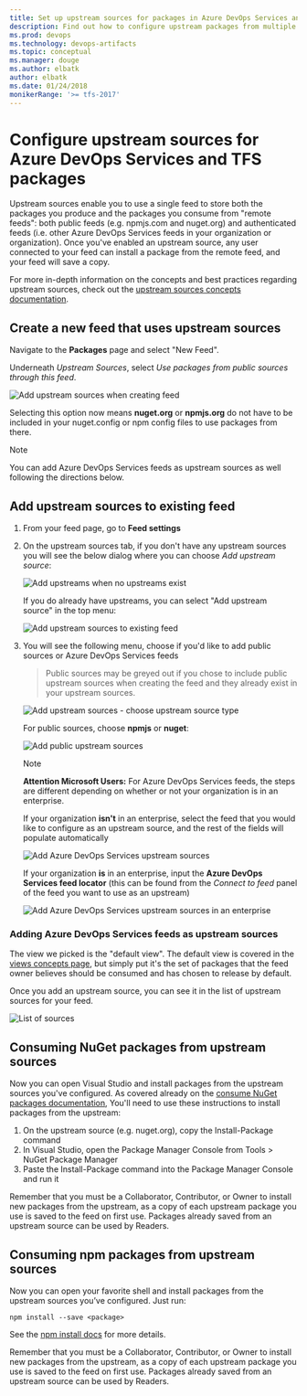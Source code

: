 ```yaml
---
title: Set up upstream sources for packages in Azure DevOps Services and TFS
description: Find out how to configure upstream packages from multiple sources in Azure DevOps Services and TFS
ms.prod: devops
ms.technology: devops-artifacts
ms.topic: conceptual
ms.manager: douge
ms.author: elbatk
author: elbatk
ms.date: 01/24/2018
monikerRange: '>= tfs-2017'
---
```


# Configure upstream sources for Azure DevOps Services and TFS packages

Upstream sources enable you to use a single feed to store both the packages you produce and the packages you consume from "remote feeds": both public feeds (e.g. npmjs.com and nuget.org) and authenticated feeds (i.e. other Azure DevOps Services feeds in your organization or organization). Once you've enabled an upstream source, any user connected to your feed can install a package from the remote feed, and your feed will save a copy.

For more in-depth information on the concepts and best practices regarding upstream sources, check out the [upstream sources concepts documentation](../concepts/upstream-sources.md).

## Create a new feed that uses upstream sources

Navigate to the **Packages** page and select "New Feed".

Underneath _Upstream Sources_, select _Use packages from public sources through this feed_.

![Add upstream sources when creating feed](_img/us-create-feed.png)

Selecting this option now means **nuget.org** or **npmjs.org** do not have to be included in your nuget.config or npm config files to use packages from there.

> [!NOTE]
> You can add Azure DevOps Services feeds as upstream sources as well following the directions below.

## Add upstream sources to existing feed

1. From your feed page, go to **Feed settings**
2. On the upstream sources tab, if you don't have any upstream sources you will see the below dialog where you can choose _Add upstream source_:

    ![Add upstreams when no upstreams exist](_img/us-no-upstreams.png)

    If you do already have upstreams, you can select "Add upstream source" in the top menu:

    ![Add upstream sources to existing feed](_img/us-upstreams-exist.png)

3. You will see the following menu, choose if you'd like to add public sources or Azure DevOps Services feeds 

    > Public sources may be greyed out if you chose to include public upstream sources when creating the feed and they already exist in your upstream sources.

    ![Add upstream sources - choose upstream source type](_img/us-add-new-upstream.png)

    For public sources, choose **npmjs** or **nuget**:

    ![Add public upstream sources](_img/us-add-public-source.png)

    > [!NOTE] 
    > **Attention Microsoft Users:** For Azure DevOps Services feeds, the steps are different depending on whether or not your organization is in an enterprise.
    
    If your organization **isn't** in an enterprise, select the feed that you would like to configure as an upstream source, and the rest of the fields will populate automatically

    ![Add Azure DevOps Services upstream sources](_img/us-add-vsts-source.png)

    If your organization **is** in an enterprise, input the **Azure DevOps Services feed locator** (this can be found from the _Connect to feed_ panel of the feed you want to use as an upstream)

    ![Add Azure DevOps Services upstream sources in an enterprise](_img/us-add-upstream-organization.png)

### Adding Azure DevOps Services feeds as upstream sources

The view we picked is the "default view". The default view is covered in the [views concepts page](../concepts/views.md), but simply put it's the set of packages that the feed owner believes should be consumed and has chosen to release by default.

Once you add an upstream source, you can see it in the list of upstream sources for your feed.

![List of sources](_img/us-with-sources.png)

## Consuming NuGet packages from upstream sources

Now you can open Visual Studio and install packages from the upstream sources you've configured. As covered already on the [consume NuGet packages documentation](../nuget/consume.md), You'll need to use these instructions to install packages from the upstream:

1.	On the upstream source (e.g. nuget.org), copy the Install-Package command
2.	In Visual Studio, open the Package Manager Console from Tools > NuGet Package Manager
3.	Paste the Install-Package command into the Package Manager Console and run it

Remember that you must be a Collaborator, Contributor, or Owner to install new packages from the upstream, as a copy of each upstream package you use is saved to the feed on first use. Packages already saved from an upstream source can be used by Readers.

## Consuming npm packages from upstream sources

Now you can open your favorite shell and install packages from the upstream sources you’ve configured. Just run:

```
npm install --save <package>
```

See the [npm install docs](../get-started-npm.md) for more details.

Remember that you must be a Collaborator, Contributor, or Owner to install new packages from the upstream, as a copy of each upstream package you use is saved to the feed on first use. Packages already saved from an upstream source can be used by Readers.